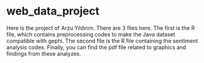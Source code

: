 # web_data_project
Here is the project of Arzu Yıldırım. There are 3 files here. The first is the R file, which contains preprocessing codes to make the Java dataset compatible with gephi. The second file is the R file containing the sentiment analysis codes. Finally, you can find the pdf file related to graphics and findings from these analyzes.
